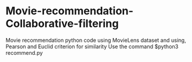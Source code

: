 # Movie-recommendation-Collaborative-filtering
Movie recommendation python code using MovieLens dataset and using, Pearson and Euclid criterion for similarity
Use the command $python3 recommend.py 